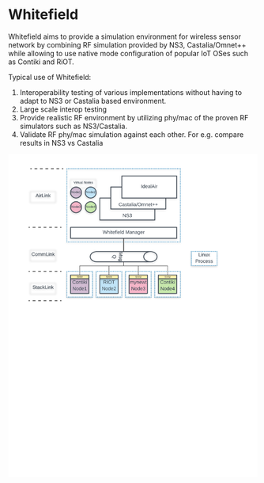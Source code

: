 # Whitefield

Whitefield aims to provide a simulation environment for wireless sensor network by combining RF simulation provided by NS3, Castalia/Omnet++ while allowing to use native mode configuration of popular IoT OSes such as Contiki and RiOT.

Typical use of Whitefield:
1. Interoperability testing of various implementations without having to adapt to NS3 or Castalia based environment.
2. Large scale interop testing
3. Provide realistic RF environment by utilizing phy/mac of the proven RF simulators such as NS3/Castalia.
4. Validate RF phy/mac simulation against each other. For e.g. compare results in NS3 vs Castalia

![Alt text](docs/res/Whitefield%20-%20HLD.png "Whitefield-High Level design")
